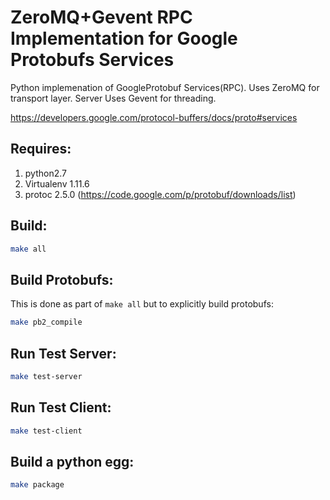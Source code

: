 ZeroMQ+Gevent RPC Implementation for Google Protobufs Services
===============================================================

Python implemenation of GoogleProtobuf Services(RPC). Uses ZeroMQ for transport layer. Server Uses Gevent for threading.

https://developers.google.com/protocol-buffers/docs/proto#services

Requires:
-------------------

1. python2.7
2. Virtualenv 1.11.6
3. protoc 2.5.0 (https://code.google.com/p/protobuf/downloads/list)

Build:
-------------------

```sh
make all
```

Build Protobufs:
-------------------
This is done as part of `make all` but to explicitly build protobufs:

```sh
make pb2_compile
```

Run Test Server:
-------------------

```sh
make test-server
```

Run Test Client:
-------------------

```sh
make test-client
```

Build a python egg:
---------------------

```sh
make package
```
